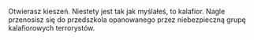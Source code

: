 Otwierasz kieszeń. Niestety jest tak jak myślałeś, to kalafior. 
Nagle przenosisz się do przedszkola opanowanego przez niebezpieczną grupę kalafiorowych terrorystów.